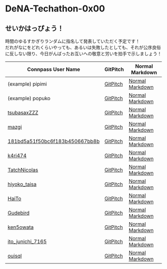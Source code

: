 # DeNA-Techathon-0x00

## せいかはっぴょう！

時間のゆるすかぎりランダムに指名して発表していただく予定です！  
だれがなにをどれくらいやっても、あるいは失敗したとしても、それが公序良俗に反しない限り、今日がんばったお互いへの敬意と労いを拍手で示しましょう！

Connpass User Name | GitPitch | Normal Markdown
---|---|---
(example) pipimi|[GitPitch](https://gitpitch.com/DeNATECHSTUDIO/DeNA-Techathon-0x00/master?p=achievement/pipimi)|[Normal Markdown](pipimi/PITCHME.md)
(example) popuko|[GitPitch](https://gitpitch.com/DeNATECHSTUDIO/DeNA-Techathon-0x00/master?p=achievement/popuko)|[Normal Markdown](popuko/PITCHME.md)
[tsubasaxZZZ](https://connpass.com/user/tsubasaxZZZ/)|[GitPitch](https://gitpitch.com/DeNATECHSTUDIO/DeNA-Techathon-0x00/master?p=achievement/tsubasaxZZZ)|[Normal Markdown](tsubasaxZZZ/PITCHME.md)
[mazgi](https://connpass.com/user/mazgi/)|[GitPitch](https://gitpitch.com/DeNATECHSTUDIO/DeNA-Techathon-0x00/master?p=achievement/mazgi)|[Normal Markdown](mazgi/PITCHME.md)
[181bd5a51f50bc6f183b450667bb8b](https://connpass.com/user/181bd5a51f50bc6f183b450667bb8b/)|[GitPitch](https://gitpitch.com/DeNATECHSTUDIO/DeNA-Techathon-0x00/master?p=achievement/181bd5a51f50bc6f183b450667bb8b)|[Normal Markdown](181bd5a51f50bc6f183b450667bb8b/PITCHME.md)
[k4ri474](https://connpass.com/user/k4ri474/)|[GitPitch](https://gitpitch.com/DeNATECHSTUDIO/DeNA-Techathon-0x00/master?p=achievement/k4ri474)|[Normal Markdown](k4ri474/PITCHME.md)
[TatchNicolas](https://connpass.com/user/TatchNicolas/)|[GitPitch](https://gitpitch.com/DeNATECHSTUDIO/DeNA-Techathon-0x00/master?p=achievement/TatchNicolas)|[Normal Markdown](TatchNicolas/PITCHME.md)
[hiyoko_taisa](https://connpass.com/user/hiyoko_taisa/)|[GitPitch](https://gitpitch.com/DeNATECHSTUDIO/DeNA-Techathon-0x00/master?p=achievement/hiyoko_taisa)|[Normal Markdown](hiyoko_taisa/PITCHME.md)
[HaiTo](https://connpass.com/user/HaiTo/)|[GitPitch](https://gitpitch.com/DeNATECHSTUDIO/DeNA-Techathon-0x00/master?p=achievement/HaiTo)|[Normal Markdown](HaiTo/PITCHME.md)
[Gudebird](https://connpass.com/user/Gudebird/)|[GitPitch](https://gitpitch.com/DeNATECHSTUDIO/DeNA-Techathon-0x00/master?p=achievement/Gudebird)|[Normal Markdown](Gudebird/PITCHME.md)
[ken5owata](https://connpass.com/user/ken5owata/)|[GitPitch](https://gitpitch.com/DeNATECHSTUDIO/DeNA-Techathon-0x00/master?p=achievement/ken5owata)|[Normal Markdown](ken5owata/PITCHME.md)
[ito_junichi_7165](https://connpass.com/user/ito_junichi_7165/)|[GitPitch](https://gitpitch.com/DeNATECHSTUDIO/DeNA-Techathon-0x00/master?p=achievement/ito_junichi_7165)|[Normal Markdown](ito_junichi_7165/PITCHME.md)
[ouisql](https://connpass.com/user/ouisql/)|[GitPitch](https://gitpitch.com/DeNATECHSTUDIO/DeNA-Techathon-0x00/master?p=achievement/ouisql)|[Normal Markdown](ouisql/PITCHME.md)

